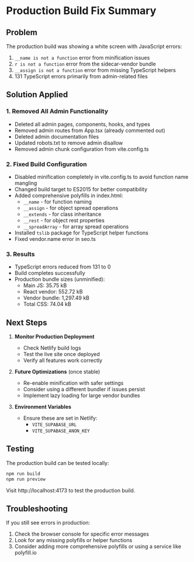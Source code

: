 # Production Build Fix Summary

## Problem

The production build was showing a white screen with JavaScript errors:

1. `__name is not a function` error from minification issues
2. `r is not a function` error from the sidecar-vendor bundle
3. `__assign is not a function` error from missing TypeScript helpers
4. 131 TypeScript errors primarily from admin-related files

## Solution Applied

### 1. Removed All Admin Functionality

- Deleted all admin pages, components, hooks, and types
- Removed admin routes from App.tsx (already commented out)
- Deleted admin documentation files
- Updated robots.txt to remove admin disallow
- Removed admin chunk configuration from vite.config.ts

### 2. Fixed Build Configuration

- Disabled minification completely in vite.config.ts to avoid function name mangling
- Changed build target to ES2015 for better compatibility
- Added comprehensive polyfills in index.html:
  - `__name` - for function naming
  - `__assign` - for object spread operations
  - `__extends` - for class inheritance
  - `__rest` - for object rest properties
  - `__spreadArray` - for array spread operations
- Installed `tslib` package for TypeScript helper functions
- Fixed vendor.name error in seo.ts

### 3. Results

- TypeScript errors reduced from 131 to 0
- Build completes successfully
- Production bundle sizes (unminified):
  - Main JS: 35.75 kB
  - React vendor: 552.72 kB
  - Vendor bundle: 1,297.49 kB
  - Total CSS: 74.04 kB

## Next Steps

1. **Monitor Production Deployment**
   - Check Netlify build logs
   - Test the live site once deployed
   - Verify all features work correctly

2. **Future Optimizations** (once stable)
   - Re-enable minification with safer settings
   - Consider using a different bundler if issues persist
   - Implement lazy loading for large vendor bundles

3. **Environment Variables**
   - Ensure these are set in Netlify:
     - `VITE_SUPABASE_URL`
     - `VITE_SUPABASE_ANON_KEY`

## Testing

The production build can be tested locally:

```bash
npm run build
npm run preview
```

Visit http://localhost:4173 to test the production build.

## Troubleshooting

If you still see errors in production:

1. Check the browser console for specific error messages
2. Look for any missing polyfills or helper functions
3. Consider adding more comprehensive polyfills or using a service like polyfill.io
